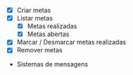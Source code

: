 - [x] Criar metas
- [x] Listar metas
    - [x] Metas realizadas
    - [x] Metas abertas
- [x] Marcar / Desmarcar metas realizadas
- [x] Remover metas
- Sistemas de mensagens